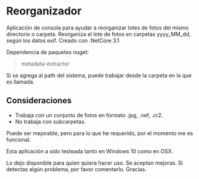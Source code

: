 # Reorganizador
Aplicación de consola para ayudar a reorganizar lotes de fotos del mismo directorio o carpeta.
Reorganiza el lote de fotos en carpetas yyyy_MM_dd, según los datos exif.
Creado con .NetCore 3.1

Dependencia de paquetes nuget:
> metadata-extractor

Si se agrega al path del sistema, puede trabajar desde la carpeta en la que es llamada. 

## Consideraciones
* Trabaja con un conjunto de fotos en formato .jpg, .nef, .cr2.
* No trabaja con subcarpetas.

Puede ser mejorable, pero para lo que he requerido, por el momento me es funcional.

Esta aplicación a sido testeada tanto en Windows 10 como en OSX.

Lo dejo disponible para quien quiera hacer uso. Se aceptan mejoras. Si detectas algún problema, por favor comentarlo.
Gracias.
